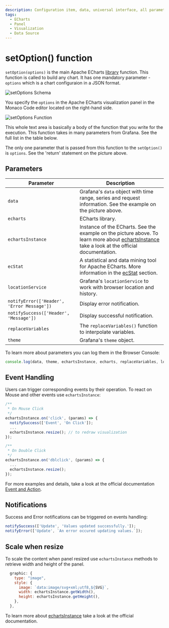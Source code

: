 ```yaml
---
description: Configuration item, data, universal interface, all parameters and data can all be modified through `setOption()` function in the plugin's options.
tags:
  - ECharts
  - Panel
  - Visualization
  - Data Source
---
```


# setOption() function

`setOption(options)` is the main Apache ECharts <u>library</u> function. This function is called to build any chart. It has one mandatory parameter - `options` which is a chart configuraion in a JSON format.

![setOptions Schema](/img/plugins/volkovlabs-echarts-panel/schema.png)

You specify the `options` in the Apache ECharts visualization panel in the Monaco Code editor located on the right-hand side. 

![setOptions Function](/img/plugins/volkovlabs-echarts-panel/function.png)

This whole text area is basically a body of the function that you write for the execution. This function takes in many parameters from Grafana. See the full list in the table below.

The only one parameter that is passed from this function to the `setOption()` is `options`. See the 'return' statement on the picture above.
 
## Parameters

| Parameter | Description |
| -- | -- |
| `data` | Grafana's `data` object with time range, series and request information. See the example on the picture above. |
| `echarts` | ECharts library. |
| `echartsInstance` | Instance of the ECharts. See the example on the picture above. To learn more about [echartsInstance](https://echarts.apache.org/en/api.html#echartsInstance) take a look at the official documentation.|
| `ecStat` | A statistical and data mining tool for Apache ECharts. More information in the [ecStat](tutorials/ecstat) section. |
| `locationService` | Grafana's `locationService` to work with browser location and history. |
| `notifyError(['Header', 'Error Message'])` | Display error notification. |
| `notifySuccess(['Header', 'Message'])` | Display successful notification. |
| `replaceVariables` | The `replaceVariables()` function to interpolate variables. |
| `theme` | Grafana's `theme` object. |


To learn more about parameters you can log them in the Browser Console:

```javascript
console.log(data, theme, echartsInstance, echarts, replaceVariables, locationService);
```

## Event Handling

Users can trigger corresponding events by their operation. To react on Mouse and other events use `echartsInstance`:

```javascript
/**
 * On Mouse Click
 */
echartsInstance.on('click', (params) => {
  notifySuccess(['Event', 'On Click']);
  ...
  echartsInstance.resize(); // to redraw visualization
});

/**
 * On Double Click
 */
echartsInstance.on('dblclick', (params) => {
  ...
  echartsInstance.resize();
});
```

For more examples and details, take a look at the official documentation [Event and Action](https://apache.github.io/echarts-handbook/en/concepts/event/).

## Notifications

Success and Error notifications can be triggered on events handling:

```javascript
notifySuccess(['Update', 'Values updated successfully.']);
notifyError(['Update', `An error occured updating values.`]);
```

## Scale when resize

To scale the content when panel resized use `echartsInstance` methods to retrieve width and height of the panel.

```javascript
  graphic: {
    type: "image",
    style: {
      image: `data:image/svg+xml;utf8,${SVG}`,
      width: echartsInstance.getWidth(),
      height: echartsInstance.getHeight(),
    },
  },
```

To learn more about [echartsInstance](https://echarts.apache.org/en/api.html#echartsInstance) take a look at the official documentation.
